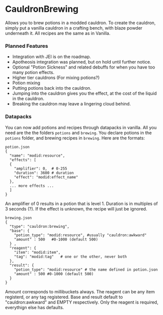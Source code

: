 # CauldronBrewing
Allows you to brew potions in a modded cauldron. To create the cauldron, simply put a 
vanilla cauldron in a crafting bench, with blaze powder underneath it. All recipes are
the same as in Vanilla. 

### Planned Features

- Integration with JEI is on the roadmap.
- Apotheosis integration was planned, but on hold until further notice.
- Optional "Potion Sickness" and related debuffs for when you have too many potion effects. 
- Higher tier cauldrons (For mixing potions?)
- Potion mixing
- Putting potions back into the cauldron. 
- Jumping into the cauldron gives you the effect, at the cost of the liquid in the cauldron. 
- Breaking the cauldron may leave a lingering cloud behind. 
 


### Datapacks
You can now add potions and recipes through datapacks in vanilla. All you need are the
the folders `potions` and `brewing`. 
You declare potions in the `potions` folder, and brewing recipes in `brewing`. Here are 
the formats:

```
potion.json
{
  "name": "modid:resource",
  "effects": [
  {
    "amplifier": 0,  # 0-255
    "duration": 3600 # duration
    "effect": "modid:effect_name"
  },
  ... more effects ...
  ]
}
```
An amplifier of 0 results in a potion that is level 1. Duration is in multiples of 3 seconds (?).
If the effect is unknown, the recipe will just be ignored. 
```
brewing.json
{
  "type": "cauldron:brewing",
  "base": {
    "potion_type": "modid:resource", #usually "cauldron:awkward"
    "amount" : 500   #0-1000 (default 500)
  } ,
  "reagent": {
    "item": "modid:item",
    "tag": "modid:tag"   # one or the other, never both
  },
  "result": {
    "potion_type": "modid:resource" # the name defined in potion.json
    "amount" : 500 #0-1000 (default 500)
  }
}
```
Amount corresponds to millibuckets always. The reagent can be any item registerd, or any tag registered. Base and result default to "cauldron:awkward" and EMPTY respectively. Only the reagent is required, everythign else has defaults. 
